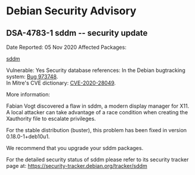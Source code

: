 
Debian Security Advisory
========================


DSA-4783-1 sddm -- security update
----------------------------------



Date Reported:
05 Nov 2020
Affected Packages:

[sddm](https://packages.debian.org/src:sddm)

Vulnerable:
Yes
Security database references:
In the Debian bugtracking system: [Bug 973748](https://bugs.debian.org/cgi-bin/bugreport.cgi?bug=973748).  
In Mitre's CVE dictionary: [CVE-2020-28049](https://security-tracker.debian.org/tracker/CVE-2020-28049).  

More information:

Fabian Vogt discovered a flaw in sddm, a modern display manager for X11.
A local attacker can take advantage of a race condition when creating
the Xauthority file to escalate privileges.


For the stable distribution (buster), this problem has been fixed in
version 0.18.0-1+deb10u1.


We recommend that you upgrade your sddm packages.


For the detailed security status of sddm please refer to its security
tracker page at:
<https://security-tracker.debian.org/tracker/sddm>





